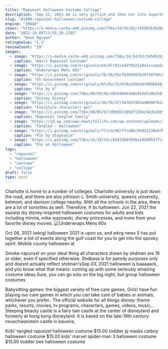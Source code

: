```yaml
---
title: "Rapunzel Halloween Costume College"
description: "Sep 21, 2021 dd is very girlish and shes not into superheroes. Every time i asked her what she wants to be, she gives me a different answer. Its also hard to find a matching bro costume. Shes thinking of: ariel - it is hard to find a crab costume"
slug: "81800-rapunzel-halloween-costume-college"
engine: "IMAGE"
cover: "https://s-media-cache-ak0.pinimg.com/736x/34/5d/63/345d63b3bd022644fd5323dfb7b4611a.jpg"
date: "2021-10-05T13:55:38.129Z"
author: "Dean Nguyen"
ratingValue: "1.1"
reviewCount: "29"
images:
  - image: "https://s-media-cache-ak0.pinimg.com/736x/34/5d/63/345d63b3bd022644fd5323dfb7b4611a.jpg"
    caption: "Adult Rapunzel Costume"
  - image: "https://i.pinimg.com/originals/e4/d7/93/e4d79321a8e1ccaaa2ee68d4bf08dcdd.jpg"
    caption: "Underwraps Mens 60s"
  - image: "https://i.pinimg.com/originals/fb/38/59/fb385997629758799c89bb7bde651f69.jpg"
    caption: "US Government costume"
  - image: "https://i.pinimg.com/originals/6f/0a/15/6f0a150eddfd09b648166831f57bb86b.jpg"
    caption: "Pin by K"
  - image: "https://i.pinimg.com/736x/d0/59/4b/d0594b663e8e810d2a9635014d1fe247--meg-hercules-disney-cruiseplan.jpg"
    caption: "Disney Disney"
  - image: "https://i.pinimg.com/originals/34/78/37/347837d63ad0696fb2c38a8ee9180dc9.jpg"
    caption: "Fairytale characters get"
  - image: "https://i.pinimg.com/736x/d0/05/b7/d005b7205bf119ec4e36269fcd7764de--family-halloween-costumes-halloween-ideas.jpg"
    caption: "Rapunzel tangled family"
  - image: "https://i0.wp.com/www.bowtifullife.com/wp-content/uploads/2015/11/Bowtiful-Life-Tangled-.jpg?ssl=1"
    caption: "Tangled - Halloween"
  - image: "https://i.pinimg.com/originals/f7/cd/86/f7cd86c9e9d3230e67b4828276cb5bc2.jpg"
    caption: "Pin by Stephanie"
  - image: "https://i.pinimg.com/736x/c6/39/33/c6393386f036a19589597fcae0e564a7.jpg"
    caption: "Pin on Halloween"
tags:
  - "rapunzel"
  - "halloween"
  - "costume"
  - "college"
draft: false
type: post
---
```


Charlotte is home to a number of colleges. Charlotte university is just down the road, and there are also johnson c. Smith university, queens university, belmont, and davison college nearby. With all the schools in the area, there are a lot of sororities as well. Therefore, if its halloween. Jun 22, 2021 the easiest diy disney-inspired halloween costumes for adults and kids including minnie, mike wazowski, disney princesses, and more from your favorite disney movies.
![Underwraps Mens 60s](https://i.pinimg.com/originals/e4/d7/93/e4d79321a8e1ccaaa2ee68d4bf08dcdd.jpg "Underwraps Mens 60s")

Oct 08, 2021 (wkrg)  halloween 2021 is upon us, and wkrg news 5 has put together a list of events along the gulf coast for you to get into the spooky spirit. Mobile county halloween at
<!--inArticleAds-->

<!--galleryOne-->

Smoke-rapunzel on your ideal thing all characters drawn by shdman are 18 or older, even if specified otherwise. Shdbase is for parody purposes only and doesnt actually reflect shdman'sSep 03, 2021 halloween is baaaaack, and you know what that means: coming up with some seriously amazing costume ideas.Sure, you can go solo on the big night, but group halloween costumes
<!--inArticleAds-->

<!--galleryTwo-->

Babysitting games: the biggest variety of free care games. Girls! have fun playing our care games in which you can take care of babies or animals, whichever you prefer.. The official website for all things disney: theme parks, resorts, movies, tv programs, characters, games, videos, music,. Sleeping beauty castle is a fairy tale castle at the center of disneyland and formerly at hong kong disneyland. It is based on the late-19th century neuschwanstein castle in bavaria,
<!--galleryThree-->

Kids' tangled rapunzel halloween costume $15.00 toddler pj masks catboy halloween costume $15.00 kids' marvel spider-man 3 halloween costume $15.00 toddler bee halloween costume